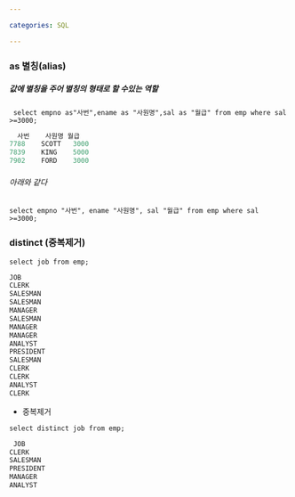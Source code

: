 ```yaml
---

categories: SQL

---
```



### as 별칭(alias)
##### 값에 별칭을 주어 별칭의 형태로 할 수있는 역할
```
 select empno as"사번",ename as "사원명",sal as "월급" from emp where sal >=3000;
  ```
```sql
  사번	사원명	월급
7788	SCOTT	3000
7839	KING	5000
7902	FORD	3000 
 ```
 ###### 아래와 같다
 ```
 select empno "사번", ename "사원명", sal "월급" from emp where sal >=3000; 
 ```

 ### distinct (중복제거)

```
select job from emp;
```

```sql
JOB
CLERK
SALESMAN
SALESMAN
MANAGER
SALESMAN
MANAGER
MANAGER
ANALYST
PRESIDENT
SALESMAN
CLERK
CLERK
ANALYST
CLERK
```
 - 중복제거
```
select distinct job from emp;
```
```sql
 JOB
CLERK
SALESMAN
PRESIDENT
MANAGER
ANALYST
```